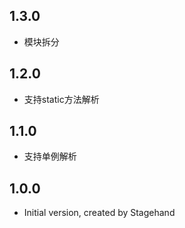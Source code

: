 ## 1.3.0

- 模块拆分

## 1.2.0

- 支持static方法解析

## 1.1.0

- 支持单例解析

## 1.0.0

- Initial version, created by Stagehand
